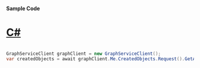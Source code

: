 #### Sample Code
# [C#](#tab/Csharp)

```C#

GraphServiceClient graphClient = new GraphServiceClient();
var createdObjects = await graphClient.Me.CreatedObjects.Request().GetAsync();

```